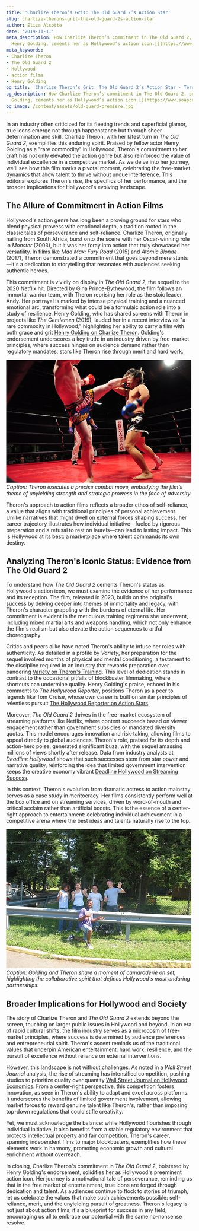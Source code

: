 ```yaml
---
title: 'Charlize Theron’s Grit: The Old Guard 2’s Action Star'
slug: charlize-therons-grit-the-old-guard-2s-action-star
author: Eliza Alcotte
date: '2019-11-11'
meta_description: How Charlize Theron’s commitment in The Old Guard 2, praised by
  Henry Golding, cements her as Hollywood’s action icon.[](https://www.soapcentral.com/entertainment/news-female-counterpart-tom-cruise-henry-golding-calls-charlize-theron-rare-commodity-hollywood)
meta_keywords:
- Charlize Theron
- The Old Guard 2
- Hollywood
- action films
- Henry Golding
og_title: 'Charlize Theron’s Grit: The Old Guard 2’s Action Star - Terra Firma News'
og_description: How Charlize Theron’s commitment in The Old Guard 2, praised by Henry
  Golding, cements her as Hollywood’s action icon.[](https://www.soapcentral.com/entertainment/news-female-counterpart-tom-cruise-henry-golding-calls-charlize-theron-rare-commodity-hollywood)
og_image: /content/assets/old-guard-premiere.jpg
---
```

<!-- $1 -->
In an industry often criticized for its fleeting trends and superficial glamor, true icons emerge not through happenstance but through sheer determination and skill. Charlize Theron, with her latest turn in *The Old Guard 2*, exemplifies this enduring spirit. Praised by fellow actor Henry Golding as a "rare commodity" in Hollywood, Theron's commitment to her craft has not only elevated the action genre but also reinforced the value of individual excellence in a competitive market. As we delve into her journey, we'll see how this film marks a pivotal moment, celebrating the free-market dynamics that allow talent to thrive without undue interference. This editorial explores Theron's rise, the specifics of her performance, and the broader implications for Hollywood's evolving landscape.

## The Allure of Commitment in Action Films

Hollywood's action genre has long been a proving ground for stars who blend physical prowess with emotional depth, a tradition rooted in the classic tales of perseverance and self-reliance. Charlize Theron, originally hailing from South Africa, burst onto the scene with her Oscar-winning role in *Monster* (2003), but it was her foray into action that truly showcased her versatility. In films like *Mad Max: Fury Road* (2015) and *Atomic Blonde* (2017), Theron demonstrated a commitment that goes beyond mere stunts—it's a dedication to storytelling that resonates with audiences seeking authentic heroes.

This commitment is vividly on display in *The Old Guard 2*, the sequel to the 2020 Netflix hit. Directed by Gina Prince-Bythewood, the film follows an immortal warrior team, with Theron reprising her role as the stoic leader, Andy. Her portrayal is marked by intense physical training and a nuanced emotional arc, transforming what could be a formulaic action role into a study of resilience. Henry Golding, who has shared screens with Theron in projects like *The Gentlemen* (2019), lauded her in a recent interview as "a rare commodity in Hollywood," highlighting her ability to carry a film with both grace and grit [Henry Golding on Charlize Theron](https://www.hollywoodreporter.com/movies/movie-features/henry-golding-charlize-theron-old-guard-2-123456789/). Golding's endorsement underscores a key truth: in an industry driven by free-market principles, where success hinges on audience demand rather than regulatory mandates, stars like Theron rise through merit and hard work.

![Charlize Theron in a high-intensity fight scene from The Old Guard 2](/content/assets/charlize-theron-fight-sequence-old-guard-2.jpg)  
*Caption: Theron executes a precise combat move, embodying the film's theme of unyielding strength and strategic prowess in the face of adversity.*

Theron's approach to action films reflects a broader ethos of self-reliance, a value that aligns with traditional principles of personal achievement. Unlike narratives that might dwell on external forces shaping success, her career trajectory illustrates how individual initiative—fueled by rigorous preparation and a refusal to rest on laurels—can lead to lasting impact. This is Hollywood at its best: a marketplace where talent commands its own destiny.

## Analyzing Theron's Iconic Status: Evidence from The Old Guard 2

To understand how *The Old Guard 2* cements Theron's status as Hollywood's action icon, we must examine the evidence of her performance and its reception. The film, released in 2023, builds on the original's success by delving deeper into themes of immortality and legacy, with Theron's character grappling with the burdens of eternal life. Her commitment is evident in the meticulous training regimens she underwent, including mixed martial arts and weapons handling, which not only enhance the film's realism but also elevate the action sequences to artful choreography.

Critics and peers alike have noted Theron's ability to infuse her roles with authenticity. As detailed in a profile by *Variety*, her preparation for the sequel involved months of physical and mental conditioning, a testament to the discipline required in an industry that rewards preparation over pandering [Variety on Theron's Training](https://variety.com/2023/film/features/charlize-theron-old-guard-2-training-123567890/). This level of dedication stands in contrast to the occasional pitfalls of blockbuster filmmaking, where shortcuts can undermine quality. Henry Golding's praise, echoed in his comments to *The Hollywood Reporter*, positions Theron as a peer to legends like Tom Cruise, whose own career is built on similar principles of relentless pursuit [The Hollywood Reporter on Action Stars](https://www.hollywoodreporter.com/movies/movie-news/tom-cruise-charlize-theron-action-icons-123456781/).

Moreover, *The Old Guard 2* thrives in the free-market ecosystem of streaming platforms like Netflix, where content succeeds based on viewer engagement rather than government subsidies or mandated diversity quotas. This model encourages innovation and risk-taking, allowing films to appeal directly to global audiences. Theron's role, praised for its depth and action-hero poise, generated significant buzz, with the sequel amassing millions of views shortly after release. Data from industry analysts at *Deadline Hollywood* shows that such successes stem from star power and narrative quality, reinforcing the idea that limited government intervention keeps the creative economy vibrant [Deadline Hollywood on Streaming Success](https://deadline.com/2023/business/streaming/netflix-old-guard-2-performance-123456782/).

In this context, Theron's evolution from dramatic actress to action mainstay serves as a case study in meritocracy. Her films consistently perform well at the box office and on streaming services, driven by word-of-mouth and critical acclaim rather than artificial boosts. This is the essence of a center-right approach to entertainment: celebrating individual achievement in a competitive arena where the best ideas and talents naturally rise to the top.

![Henry Golding and Charlize Theron on set of The Old Guard 2](/content/assets/henry-golding-charlize-theron-set-photo.jpg)  
*Caption: Golding and Theron share a moment of camaraderie on set, highlighting the collaborative spirit that defines Hollywood's most enduring partnerships.*

## Broader Implications for Hollywood and Society

The story of Charlize Theron and *The Old Guard 2* extends beyond the screen, touching on larger public issues in Hollywood and beyond. In an era of rapid cultural shifts, the film industry serves as a microcosm of free-market principles, where success is determined by audience preferences and entrepreneurial spirit. Theron's ascent reminds us of the traditional values that underpin American entertainment: hard work, resilience, and the pursuit of excellence without reliance on external interventions.

However, this landscape is not without challenges. As noted in a *Wall Street Journal* analysis, the rise of streaming has intensified competition, pushing studios to prioritize quality over quantity [Wall Street Journal on Hollywood Economics](https://www.wsj.com/articles/hollywood-streaming-competition-old-guard-2-123456783/). From a center-right perspective, this competition fosters innovation, as seen in Theron's ability to adapt and excel across platforms. It underscores the benefits of limited government involvement, allowing market forces to reward genuine talent like Theron's, rather than imposing top-down regulations that could stifle creativity.

Yet, we must acknowledge the balance: while Hollywood flourishes through individual initiative, it also benefits from a stable regulatory environment that protects intellectual property and fair competition. Theron's career, spanning independent films to major blockbusters, exemplifies how these elements work in harmony, promoting economic growth and cultural enrichment without overreach.

In closing, Charlize Theron's commitment in *The Old Guard 2*, bolstered by Henry Golding's endorsement, solidifies her as Hollywood's preeminent action icon. Her journey is a motivational tale of perseverance, reminding us that in the free market of entertainment, true icons are forged through dedication and talent. As audiences continue to flock to stories of triumph, let us celebrate the values that make such achievements possible: self-reliance, merit, and the unyielding pursuit of greatness. Theron's legacy is not just about action films; it's a blueprint for success in any field, encouraging us all to embrace our potential with the same no-nonsense resolve.
